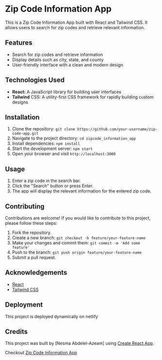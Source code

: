 # Zip Code Information App

This is a Zip Code Information App built with React and Tailwind CSS. It allows users to search for zip codes and retrieve relevant information.

## Features

- Search for zip codes and retrieve information
- Display details such as city, state, and county
- User-friendly interface with a clean and modern design

## Technologies Used

- __React:__ A JavaScript library for building user interfaces
- __Tailwind__ CSS: A utility-first CSS framework for rapidly building custom designs

## Installation

1. Clone the repository: `git clone https://github.com/your-username/zip-code-app.git`
2. Navigate to the project directory: `cd zipcode_information_app`
3. Install dependencies: `npm install`
4. Start the development server: `npm start`
5. Open your browser and visit `http://localhost:3000`

## Usage

1. Enter a zip code in the search bar.
2. Click the "Search" button or press Enter.
3. The app will display the relevant information for the entered zip code.

## Contributing

Contributions are welcome! If you would like to contribute to this project, please follow these steps:

1. Fork the repository.
2. Create a new branch: `git checkout -b feature/your-feature-name`
3. Make your changes and commit them: `git commit -m 'Add some feature'`
4. Push to the branch: `git push origin feature/your-feature-name`
5. Submit a pull request.

## Acknowledgements

- [React](https://reactjs.org/)
- [Tailwind CSS](https://tailwindcss.com/)

## Deployment

This project is deployed dynamically on netlify

## Credits

This project was built by [Nesma Abdelel-Azeam] using [Create React App](https://create-react-app.dev/).


Checkout [Zip Code Information App](https://zipcode-info-app.netlify.app/)